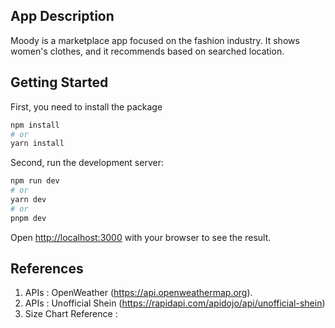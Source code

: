 ## App Description
Moody is a marketplace app focused on the fashion industry. It shows women's clothes, and it recommends based on searched location.

## Getting Started
First, you need to install the package
```bash
npm install
# or
yarn install
```

Second, run the development server:

```bash
npm run dev
# or
yarn dev
# or
pnpm dev
```

Open [http://localhost:3000](http://localhost:3000) with your browser to see the result.

## References
1. APIs : OpenWeather (https://api.openweathermap.org).
2. APIs : Unofficial Shein (https://rapidapi.com/apidojo/api/unofficial-shein)
3. Size Chart Reference : 
